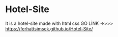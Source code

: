 # Hotel-Site
 It is a hotel-site made with html css
 GO LİNK ->>>> https://ferhattsimsek.github.io/Hotel-Site/
